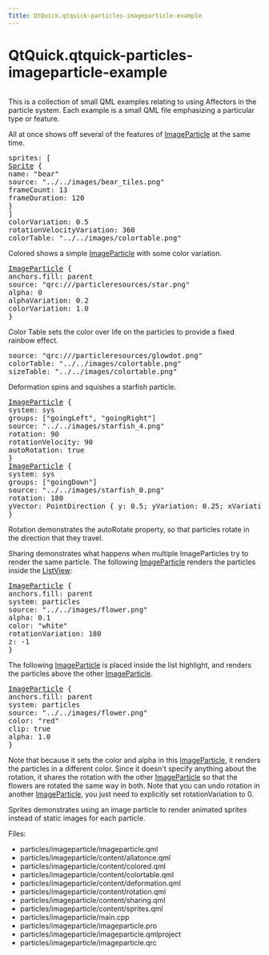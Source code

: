 ```yaml
---
Title: QtQuick.qtquick-particles-imageparticle-example
---
```


# QtQuick.qtquick-particles-imageparticle-example

<span class="subtitle"></span>
<!-- $$$particles/imageparticle-description -->
<p class="centerAlign"><img src="https://developer.ubuntu.com/static/devportal_uploaded/eacb0078-1fe9-4597-a6df-fdafeafe4b1c-../qtquick-particles-imageparticle-example/images/qml-imageparticle-example.png" alt="" /></p><p>This is a collection of small QML examples relating to using Affectors in the particle system. Each example is a small QML file emphasizing a particular type or feature.</p>
<p>All at once shows off several of the features of <a href="QtQuick.Particles.ImageParticle.md">ImageParticle</a> at the same time.</p>
<pre class="qml"><span class="name">sprites</span>: [
<span class="type"><a href="QtQuick.Sprite.md">Sprite</a></span> {
<span class="name">name</span>: <span class="string">&quot;bear&quot;</span>
<span class="name">source</span>: <span class="string">&quot;../../images/bear_tiles.png&quot;</span>
<span class="name">frameCount</span>: <span class="number">13</span>
<span class="name">frameDuration</span>: <span class="number">120</span>
}
]
<span class="name">colorVariation</span>: <span class="number">0.5</span>
<span class="name">rotationVelocityVariation</span>: <span class="number">360</span>
<span class="name">colorTable</span>: <span class="string">&quot;../../images/colortable.png&quot;</span></pre>
<p>Colored shows a simple <a href="QtQuick.Particles.ImageParticle.md">ImageParticle</a> with some color variation.</p>
<pre class="qml"><span class="type"><a href="QtQuick.Particles.ImageParticle.md">ImageParticle</a></span> {
<span class="name">anchors</span>.fill: <span class="name">parent</span>
<span class="name">source</span>: <span class="string">&quot;qrc:///particleresources/star.png&quot;</span>
<span class="name">alpha</span>: <span class="number">0</span>
<span class="name">alphaVariation</span>: <span class="number">0.2</span>
<span class="name">colorVariation</span>: <span class="number">1.0</span>
}</pre>
<p>Color Table sets the color over life on the particles to provide a fixed rainbow effect.</p>
<pre class="qml"><span class="name">source</span>: <span class="string">&quot;qrc:///particleresources/glowdot.png&quot;</span>
<span class="name">colorTable</span>: <span class="string">&quot;../../images/colortable.png&quot;</span>
<span class="name">sizeTable</span>: <span class="string">&quot;../../images/colortable.png&quot;</span></pre>
<p>Deformation spins and squishes a starfish particle.</p>
<pre class="qml"><span class="type"><a href="QtQuick.Particles.ImageParticle.md">ImageParticle</a></span> {
<span class="name">system</span>: <span class="name">sys</span>
<span class="name">groups</span>: [<span class="string">&quot;goingLeft&quot;</span>, <span class="string">&quot;goingRight&quot;</span>]
<span class="name">source</span>: <span class="string">&quot;../../images/starfish_4.png&quot;</span>
<span class="name">rotation</span>: <span class="number">90</span>
<span class="name">rotationVelocity</span>: <span class="number">90</span>
<span class="name">autoRotation</span>: <span class="number">true</span>
}
<span class="type"><a href="QtQuick.Particles.ImageParticle.md">ImageParticle</a></span> {
<span class="name">system</span>: <span class="name">sys</span>
<span class="name">groups</span>: [<span class="string">&quot;goingDown&quot;</span>]
<span class="name">source</span>: <span class="string">&quot;../../images/starfish_0.png&quot;</span>
<span class="name">rotation</span>: <span class="number">180</span>
<span class="name">yVector</span>: <span class="name">PointDirection</span> { <span class="name">y</span>: <span class="number">0.5</span>; <span class="name">yVariation</span>: <span class="number">0.25</span>; <span class="name">xVariation</span>: <span class="number">0.25</span>; }
}</pre>
<p>Rotation demonstrates the autoRotate property, so that particles rotate in the direction that they travel.</p>
<p>Sharing demonstrates what happens when multiple ImageParticles try to render the same particle. The following <a href="QtQuick.Particles.ImageParticle.md">ImageParticle</a> renders the particles inside the <a href="QtQuick.ListView.md">ListView</a>:</p>
<pre class="qml"><span class="type"><a href="QtQuick.Particles.ImageParticle.md">ImageParticle</a></span> {
<span class="name">anchors</span>.fill: <span class="name">parent</span>
<span class="name">system</span>: <span class="name">particles</span>
<span class="name">source</span>: <span class="string">&quot;../../images/flower.png&quot;</span>
<span class="name">alpha</span>: <span class="number">0.1</span>
<span class="name">color</span>: <span class="string">&quot;white&quot;</span>
<span class="name">rotationVariation</span>: <span class="number">180</span>
<span class="name">z</span>: -<span class="number">1</span>
}</pre>
<p>The following <a href="QtQuick.Particles.ImageParticle.md">ImageParticle</a> is placed inside the list highlight, and renders the particles above the other <a href="QtQuick.Particles.ImageParticle.md">ImageParticle</a>.</p>
<pre class="qml"><span class="type"><a href="QtQuick.Particles.ImageParticle.md">ImageParticle</a></span> {
<span class="name">anchors</span>.fill: <span class="name">parent</span>
<span class="name">system</span>: <span class="name">particles</span>
<span class="name">source</span>: <span class="string">&quot;../../images/flower.png&quot;</span>
<span class="name">color</span>: <span class="string">&quot;red&quot;</span>
<span class="name">clip</span>: <span class="number">true</span>
<span class="name">alpha</span>: <span class="number">1.0</span>
}</pre>
<p>Note that because it sets the color and alpha in this <a href="QtQuick.Particles.ImageParticle.md">ImageParticle</a>, it renders the particles in a different color. Since it doesn't specify anything about the rotation, it shares the rotation with the other <a href="QtQuick.Particles.ImageParticle.md">ImageParticle</a> so that the flowers are rotated the same way in both. Note that you can undo rotation in another <a href="QtQuick.Particles.ImageParticle.md">ImageParticle</a>, you just need to explicitly set rotationVariation to 0.</p>
<p>Sprites demonstrates using an image particle to render animated sprites instead of static images for each particle.</p>
<p>Files:</p>
<ul>
<li>particles/imageparticle/imageparticle.qml</li>
<li>particles/imageparticle/content/allatonce.qml</li>
<li>particles/imageparticle/content/colored.qml</li>
<li>particles/imageparticle/content/colortable.qml</li>
<li>particles/imageparticle/content/deformation.qml</li>
<li>particles/imageparticle/content/rotation.qml</li>
<li>particles/imageparticle/content/sharing.qml</li>
<li>particles/imageparticle/content/sprites.qml</li>
<li>particles/imageparticle/main.cpp</li>
<li>particles/imageparticle/imageparticle.pro</li>
<li>particles/imageparticle/imageparticle.qmlproject</li>
<li>particles/imageparticle/imageparticle.qrc</li>
</ul>
<!-- @@@particles/imageparticle -->
